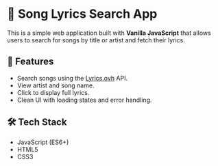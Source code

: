 # 🎵 Song Lyrics Search App

This is a simple web application built with **Vanilla JavaScript** that allows users to search for songs by title or artist and fetch their lyrics.

## 🚀 Features
- Search songs using the [Lyrics.ovh](https://lyricsovh.docs.apiary.io) API.
- View artist and song name.
- Click to display full lyrics.
- Clean UI with loading states and error handling.

## 🛠 Tech Stack

- JavaScript (ES6+)
- HTML5
- CSS3